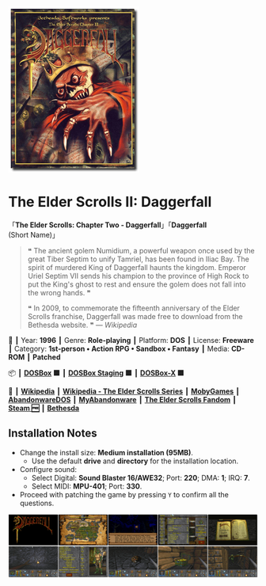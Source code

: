 ![](Thumbnail.png 'application-thumbnail')

# The Elder Scrolls II: Daggerfall

「**The Elder Scrolls: Chapter Two - Daggerfall**」「**Daggerfall** (Short Name)」

> ❝ The ancient golem Numidium, a powerful weapon once used by the great Tiber Septim to unify Tamriel, has been found in Iliac Bay. The spirit of murdered King of Daggerfall haunts the kingdom. Emperor Uriel Septim VII sends his champion to the province of High Rock to put the King's ghost to rest and ensure the golem does not fall into the wrong hands. ❞
>
> ❝ In 2009, to commemorate the fifteenth anniversary of the Elder Scrolls franchise, Daggerfall was made free to download from the Bethesda website. ❞ — *Wikipedia*
>

📌 ┃ Year: **1996** ┃ Genre: **Role-playing** ┃ Platform: **DOS** ┃ License: **Freeware** ┃ Category: **1st-person • Action RPG • Sandbox • Fantasy** ┃ Media: **CD-ROM** ┃ **Patched** 

📦 ┃ **[DOSBox](https://www.dosbox.com/) 🟩** ┃ **[DOSBox Staging](https://dosbox-staging.github.io/) 🟩** ┃ **[DOSBox-X](https://dosbox-x.com/) 🟩** 

📎 ┃ **[Wikipedia](https://en.wikipedia.org/wiki/The_Elder_Scrolls_II:_Daggerfall)** ┃ **[Wikipedia - The Elder Scrolls Series](https://en.wikipedia.org/wiki/The_Elder_Scrolls)** ┃ **[MobyGames](https://www.mobygames.com/game/778/the-elder-scrolls-chapter-ii-daggerfall/)** ┃ **[AbandonwareDOS](https://www.abandonwaredos.com/abandonware-game.php?abandonware=The+Elder+Scrolls+2%3A+Daggerfall&gid=2396)** ┃ **[MyAbandonware](https://www.myabandonware.com/game/the-elder-scrolls-chapter-ii-daggerfall-3zw)** ┃ **[The Elder Scrolls Fandom](https://elderscrolls.fandom.com/wiki/The_Elder_Scrolls_II:_Daggerfall)** ┃ **[Steam 🆓](https://store.steampowered.com/app/1812390/The_Elder_Scrolls_II_Daggerfall/)** ┃ **[Bethesda](https://elderscrolls.bethesda.net/en/daggerfall)** 

## Installation Notes
- Change the install size: **Medium installation (95MB)**.
  - Use the default **drive** and **directory** for the installation location.
- Configure sound:
  - Select Digital: **Sound Blaster 16/AWE32**; Port: **220**; DMA: **1**; IRQ: **7**.
  - Select MIDI: **MPU-401**; Port: **330**.
- Proceed with patching the game by pressing `Y` to confirm all the questions.

![](Montage.png 'The Elder Scrolls II: Daggerfall')

